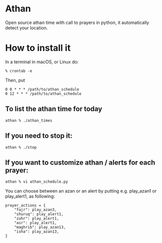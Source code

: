 # Athan
Open source athan time with call to prayers in python, it automatically detect your location.

# How to install it

In a terminal in macOS, or Linux do:

```
% crontab -e
```

Then, put

```
0 0 * * * /path/to/athan_schedule
0 12 * * * /path/to/athan_schedule
```

## To list the athan time for today

```
athan % ./athan_times 
```

## If you need to stop it:

```
athan % ./stop 
```

## If you want to customize athan / alerts for each prayer:

```
athan % vi athan_schedule.py
```

You can choose between an azan or an alert by putting e.g. play_azan1 or play_alert1, as following:

```
prayer_actions = {
    "fajr": play_azan3,
    "shuruq": play_alert1,
    "zuhr": play_alert1,
    "asr": play_alert1,
    "maghrib": play_azan13,
    "isha": play_azan13,
}
```

